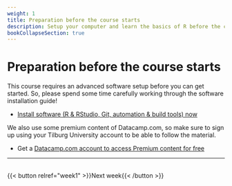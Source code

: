 ```yaml
---
weight: 1
title: Preparation before the course starts
description: Setup your computer and learn the basics of R before the course starts.
bookCollapseSection: true
---
```


# Preparation before the course starts

This course requires an advanced software setup before you can get started. So, please spend some time carefully working through the software installation guide!

- [Install software (R & RStudio, Git, automation & build tools) now](../../../docs/tutorials/software-installation/_index.md)

We also use some premium content of Datacamp.com, so make sure to sign up using your Tilburg University account to be able to follow the material.

- Get a [Datacamp.com account to access Premium content for free](../../../docs/course/support/datacamp)




---
<br>
{{< button relref="week1" >}}Next week{{< /button >}}
